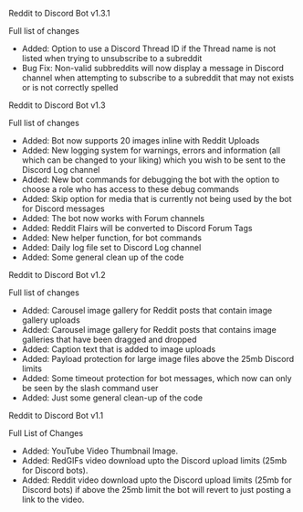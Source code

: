 Reddit to Discord Bot v1.3.1

Full list of changes

- Added: Option to use a Discord Thread ID if the Thread name is not listed when trying to unsubscribe to a subreddit
- Bug Fix: Non-valid subbreddits will now display a message in Discord channel when attempting to subscribe to a subreddit that may not exists or is not correctly spelled 

Reddit to Discord Bot v1.3

Full list of changes

- Added: Bot now supports 20 images inline with Reddit Uploads
- Added: New logging system for warnings, errors and information (all which can be changed to your liking) which you wish to be sent to the Discord Log channel
- Added: New bot commands for debugging the bot with the option to choose a role who has access to these debug commands
- Added: Skip option for media that is currently not being used by the bot for Discord messages
- Added: The bot now works with Forum channels
- Added: Reddit Flairs will be converted to Discord Forum Tags
- Added: New helper function, for bot commands
- Added: Daily log file set to Discord Log channel
- Added: Some general clean up of the code

Reddit to Discord Bot v1.2

Full list of changes

- Added: Carousel image gallery for Reddit posts that contain image gallery uploads
- Added: Carousel image gallery for Reddit posts that contains image galleries that have been dragged and dropped
- Added: Caption text that is added to image uploads
- Added: Payload protection for large image files above the 25mb Discord limits
- Added: Some timeout protection for bot messages, which now can only be seen by the slash command user
- Added: Just some general clean-up of the code


Reddit to Discord Bot v1.1

Full List of Changes

- Added: YouTube Video Thumbnail Image.
- Added: RedGIFs video download upto the Discord upload limits (25mb for Discord bots).
- Added: Reddit video download upto the Discord upload limits (25mb for Discord bots) if above the 25mb limit the bot will revert to just posting a link to the video.
